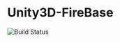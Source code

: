 # Unity3D-FireBase



![Build Status](https://travis-ci.org/joemccann/dillinger.svg?branch=master)


